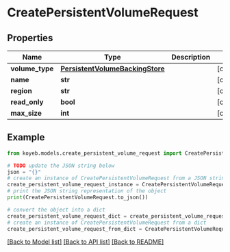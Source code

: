 # CreatePersistentVolumeRequest


## Properties

Name | Type | Description | Notes
------------ | ------------- | ------------- | -------------
**volume_type** | [**PersistentVolumeBackingStore**](PersistentVolumeBackingStore.md) |  | [optional] 
**name** | **str** |  | [optional] 
**region** | **str** |  | [optional] 
**read_only** | **bool** |  | [optional] 
**max_size** | **int** |  | [optional] 

## Example

```python
from koyeb.models.create_persistent_volume_request import CreatePersistentVolumeRequest

# TODO update the JSON string below
json = "{}"
# create an instance of CreatePersistentVolumeRequest from a JSON string
create_persistent_volume_request_instance = CreatePersistentVolumeRequest.from_json(json)
# print the JSON string representation of the object
print(CreatePersistentVolumeRequest.to_json())

# convert the object into a dict
create_persistent_volume_request_dict = create_persistent_volume_request_instance.to_dict()
# create an instance of CreatePersistentVolumeRequest from a dict
create_persistent_volume_request_from_dict = CreatePersistentVolumeRequest.from_dict(create_persistent_volume_request_dict)
```
[[Back to Model list]](../README.md#documentation-for-models) [[Back to API list]](../README.md#documentation-for-api-endpoints) [[Back to README]](../README.md)


